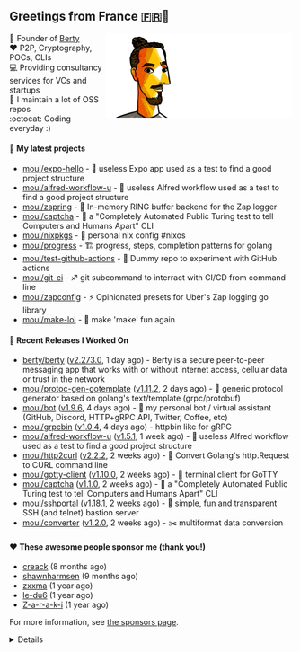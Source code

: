 ## Greetings from France 🇫🇷👋

<img align="right" src="https://raw.githubusercontent.com/moul/moul/master/contribute.gif">

:hammer: Founder of [Berty](https://github.com/berty)<br/>
:heart: P2P, Cryptography, POCs, CLIs<br/>
:computer: Providing consultancy services for VCs and startups<br/> 
:construction: I maintain a lot of OSS repos<br/>
:octocat: Coding everyday :)<br/>

#### 🌱 My latest projects


- [moul/expo-hello](https://github.com/moul/expo-hello) - 🚧 useless Expo app used as a test to find a good project structure
- [moul/alfred-workflow-u](https://github.com/moul/alfred-workflow-u) - 🚧 useless Alfred workflow used as a test to find a good project structure
- [moul/zapring](https://github.com/moul/zapring) - 💍 In-memory RING buffer backend for the Zap logger
- [moul/captcha](https://github.com/moul/captcha) - 🦾 a &#34;Completely Automated Public Turing test to tell Computers and Humans Apart&#34; CLI
- [moul/nixpkgs](https://github.com/moul/nixpkgs) - 🧔 personal nix config #nixos
- [moul/progress](https://github.com/moul/progress) - 🏗 progress, steps, completion patterns for golang
- [moul/test-github-actions](https://github.com/moul/test-github-actions) - 🤒 Dummy repo to experiment with GitHub actions
- [moul/git-ci](https://github.com/moul/git-ci) - ♐ git subcommand to interract with CI/CD from command line
- [moul/zapconfig](https://github.com/moul/zapconfig) - ⚡ Opinionated presets for Uber&#39;s Zap logging go library
- [moul/make-lol](https://github.com/moul/make-lol) - 🎺 make &#39;make&#39; fun again

#### 🔭 Recent Releases I Worked On

- [berty/berty](https://github.com/berty/berty) ([v2.273.0](https://github.com/berty/berty/releases/tag/v2.273.0), 1 day ago) - Berty is a secure peer-to-peer messaging app that works with or without internet access, cellular data or trust in the network
- [moul/protoc-gen-gotemplate](https://github.com/moul/protoc-gen-gotemplate) ([v1.11.2](https://github.com/moul/protoc-gen-gotemplate/releases/tag/v1.11.2), 2 days ago) - :open_file_folder: generic protocol generator based on golang&#39;s text/template (grpc/protobuf)
- [moul/bot](https://github.com/moul/bot) ([v1.9.6](https://github.com/moul/bot/releases/tag/v1.9.6), 4 days ago) - 🤖 my personal bot / virtual assistant (GitHub, Discord, HTTP&#43;gRPC API, Twitter, Coffee, etc)
- [moul/grpcbin](https://github.com/moul/grpcbin) ([v1.0.4](https://github.com/moul/grpcbin/releases/tag/v1.0.4), 4 days ago) - httpbin like for gRPC
- [moul/alfred-workflow-u](https://github.com/moul/alfred-workflow-u) ([v1.5.1](https://github.com/moul/alfred-workflow-u/releases/tag/v1.5.1), 1 week ago) - 🚧 useless Alfred workflow used as a test to find a good project structure
- [moul/http2curl](https://github.com/moul/http2curl) ([v2.2.2](https://github.com/moul/http2curl/releases/tag/v2.2.2), 2 weeks ago) - :triangular_ruler: Convert Golang&#39;s http.Request to CURL command line
- [moul/gotty-client](https://github.com/moul/gotty-client) ([v1.10.0](https://github.com/moul/gotty-client/releases/tag/v1.10.0), 2 weeks ago) - :wrench: terminal client for GoTTY
- [moul/captcha](https://github.com/moul/captcha) ([v1.1.0](https://github.com/moul/captcha/releases/tag/v1.1.0), 2 weeks ago) - 🦾 a &#34;Completely Automated Public Turing test to tell Computers and Humans Apart&#34; CLI
- [moul/sshportal](https://github.com/moul/sshportal) ([v1.18.1](https://github.com/moul/sshportal/releases/tag/v1.18.1), 2 weeks ago) - :tophat: simple, fun and transparent SSH (and telnet) bastion server
- [moul/converter](https://github.com/moul/converter) ([v1.2.0](https://github.com/moul/converter/releases/tag/v1.2.0), 2 weeks ago) - :scissors: multiformat data conversion


#### ❤️ These awesome people sponsor me (thank you!)


- [creack](https://github.com/creack) (8 months ago)
- [shawnharmsen](https://github.com/shawnharmsen) (9 months ago)
- [zxxma](https://github.com/zxxma) (1 year ago)
- [le-du6](https://github.com/le-du6) (1 year ago)
- [Z-a-r-a-k-i](https://github.com/Z-a-r-a-k-i) (1 year ago)

For more information, see [the sponsors page](https://github.com/sponsors/moul/).

<details>


  <h4>🚧 Things I did recently</h4>
  <ul>
  
  <li><a href="https://wip.co/@moul/todos/183082">🐙  yesterday on GitHub #oss</a> (today)</li>
  <li><a href="https://wip.co/@moul/todos/182989">🐙  yesterday on GitHub #oss</a> (1 day ago)</li>
  <li><a href="https://wip.co/@moul/todos/182880">🐙  yesterday on GitHub #oss</a> (2 days ago)</li>
  <li><a href="https://wip.co/@moul/todos/182769">🐙  yesterday on GitHub #oss</a> (3 days ago)</li>
  <li><a href="https://wip.co/@moul/todos/182688">🐙  yesterday on GitHub #oss</a> (4 days ago)</li>
  </ul>

  <h4>📜 Recent blog posts</h4>
  <ul>
  
  <li><a href="https://manfred.life/pp2p8-berty-news/">Paris P2P #8 - Last News from Berty</a> (1 year ago)</li>
  <li><a href="https://manfred.life/feeling-lucky/">Feeling Lucky</a> (1 year ago)</li>
  <li><a href="https://manfred.life/oss-challenges-slides/">Challenges of Open-Source (presentation)</a> (1 year ago)</li>
  <li><a href="https://manfred.life/oss-challenges/">Challenges of Open-Source</a> (1 year ago)</li>
  <li><a href="https://manfred.life/stay-flexible/">Flexibility in Project Development</a> (1 year ago)</li>
  </ul>

  <h4>📓 Gists I wrote</h4>
  <ul>
  <li><a href="https://gist.github.com/2dd66ce9133e6585040122d563afa039">github-other-repos.md</a> (7 months ago)</li>
  <li><a href="https://gist.github.com/3d9a81083861a2bb2a04b80dad79bb68">Yo! 👋👋</a> (10 months ago)</li>
  <li><a href="https://gist.github.com/0d8a8e72d07e7d461bdc9c243893fcc7">Caching-friendly Makefile Rule to use Protoc within Docker</a> (2 years ago)</li>
  <li><a href="https://gist.github.com/aa5e556280763727eab9d6dcd77e2110">poor man&#39;s ipfs pin</a> (2 years ago)</li>
  
  </ul>

  <h4>👯 Check out some of my recent followers</h4>
  <ul>
  
  <li><a href="https://github.com/cljoly">cljoly</a>
  <li><a href="https://github.com/Spoukke">Spoukke</a>
  <li><a href="https://github.com/Mostafa-At-GitHub">Mostafa-At-GitHub</a>
  <li><a href="https://github.com/shispt">shispt</a>
  <li><a href="https://github.com/loftwah">loftwah</a>
  </ul>

  <h4>💬 Feedback</h4>

  <p>
    If you use one of my projects, I'd love to hear from you!
    Don't be shy and let me know what you liked and what needs being improved.
    Got an issue? Open a ticket, I don't bite and will try my best to help!
  </p>

  <h4>📫 How to reach me</h4>
  <ul>
    <li>Twitter: <a href="https://twitter.com/moul">https://twitter.com/moul</a></li>
    <li>Blog: <a href="https://manfred.life/">https://manfred.life/</a></li>
  </ul>

  <hr />

  <summary>Details</summary>
  <img src="https://img.shields.io/badge/📦%20%20release-experimental-blue"/>
  <img src="https://img.shields.io/badge/coverage-@moul%20is%20unstable-red?logo=codecov"/>
  <img src="https://img.shields.io/badge/👤%20%20mood-👍%20👍%20👍-black"/>
  <img src="https://img.shields.io/badge/🌐%20%20country-France%20🇫🇷-pink"/>
  

  <hr />

  <img src="https://github-readme-stats.vercel.app/api?username=moul&count_private=true&show_icons=true"/>

 <details><summary>Click!</summary> <details><summary>Click!</summary> <details><summary>Click!</summary> <details><summary>Click!</summary> <details><summary>Click!</summary> <details><summary>Click!</summary> <details><summary>Click!</summary> <details><summary>Click!</summary> <details><summary>Click!</summary> <details><summary>Click!</summary> <details><summary>Click!</summary> <details><summary>Click!</summary> <details><summary>Click!</summary> <details><summary>Click!</summary> <details><summary>Click!</summary> <details><summary>Click!</summary> <details><summary>Click!</summary> <details><summary>Click!</summary> <details><summary>Click!</summary> <details><summary>Click!</summary> <details><summary>Click!</summary> <details><summary>Click!</summary> Thank you 😎 </details> </details> </details> </details> </details> </details> </details> </details> </details> </details> </details> </details> </details> </details> </details> </details> </details> </details> </details> </details> </details> </details>
</details>
